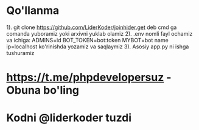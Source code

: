 # Qo'llanma
1). git clone https://github.com/LiderKoder/joinhider.get deb cmd ga comanda yuboramiz yoki arxivni yuklab olamiz
2). .env nomli fayl ochamiz va ichiga:
ADMINS=id
BOT_TOKEN=bot:token
MYBOT=bot name
ip=localhost
ko'rinishda yozamiz va saqlaymiz
3). Asosiy app.py ni ishga tushuramiz
# https://t.me/phpdevelopersuz - Obuna bo'ling
# Kodni @liderkoder tuzdi

